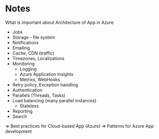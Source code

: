 # Notes

What is important about Architecture of App in Azure
- Jobs
- Storage - file system
- Notifications
- Emailing
- Cache, CDN (traffic)
- Timezones, Localizations
- Monitoring
  - Logging
  - Azure Application Insights
  - Metrixs, WebHooks
- Retry policy, Exception handling
- Authentication
- Parallels (Threads, Tasks)
- Load balancing (many parallel instances)
  - Stateless
- Reporting
- Search
	
=> Best practices for Cloud-based App (Azure)
=> Patterns for Azure App development